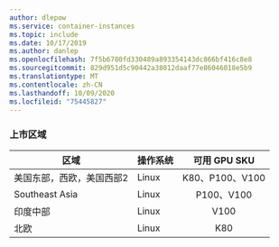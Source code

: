 ```yaml
---
author: dlepow
ms.service: container-instances
ms.topic: include
ms.date: 10/17/2019
ms.author: danlep
ms.openlocfilehash: 7f5b6780fd330489a893354143dc866bf416c8e8
ms.sourcegitcommit: 829d951d5c90442a38012daaf77e86046018e5b9
ms.translationtype: MT
ms.contentlocale: zh-CN
ms.lasthandoff: 10/09/2020
ms.locfileid: "75445827"
---
```

### <a name="region-availability"></a>上市区域

| 区域 | 操作系统 | 可用 GPU SKU |
| -------- | ---- | :-----------: |
| 美国东部，西欧，美国西部2 | Linux | K80、P100、V100 |
| Southeast Asia | Linux | P100、V100|
| 印度中部 | Linux | V100 |
| 北欧 | Linux | K80 |
